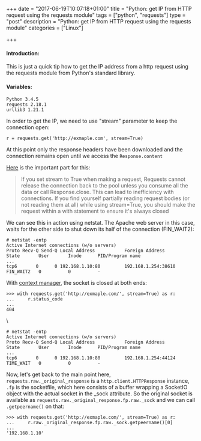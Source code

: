 +++
date = "2017-06-19T10:07:18+01:00"
title = "Python: get IP from HTTP request using the requests module"
tags = ["python", "requests"]
type = "post"
description = "Python: get IP from HTTP request using the requests module"
categories = ["Linux"]

+++
#### Introduction:

This is just a quick tip how to get the IP address from a http request using the requests module from Python's standard library.

#### Variables:

```
Python 3.4.5
requests 2.18.1
urllib3 1.21.1
```

In order to get the IP, we need to use "stream" parameter to keep the connection open:

```
r = requests.get('http://exmaple.com', stream=True)
```

At this point only the response headers have been downloaded and the connection remains open until we access the `Response.content`

[Here](http://docs.python-requests.org/en/master/user/advanced/#body-content-workflow "Requests") is the important part for this:

> If you set stream to True when making a request, Requests cannot release the connection back to the pool unless you consume all the data or call Response.close. This can lead to inefficiency with connections. If you find yourself partially reading request bodies (or not reading them at all) while using stream=True, you should make the request within a with statement to ensure it's always closed

We can see this in action using netstat. The Apache web server in this case, waits for the other side to shut down its half of the connection (FIN_WAIT2):

```
# netstat -entp
Active Internet connections (w/o servers)
Proto Recv-Q Send-Q Local Address           Foreign Address         State       User       Inode      PID/Program name    
...
tcp6       0      0 192.168.1.10:80         192.168.1.254:38610     FIN_WAIT2   0          0          -
```

With [context manager](https://docs.python.org/3.4/library/contextlib.html "contextlib"), the socket is closed at both ends:

```
>>> with requests.get('http://exmaple.com/', stream=True) as r:
...     r.status_code
... 
404
```

\

```
# netstat -entp
Active Internet connections (w/o servers)
Proto Recv-Q Send-Q Local Address           Foreign Address         State       User       Inode      PID/Program name    
...          
tcp6       0      0 192.168.1.10:80         192.168.1.254:44124     TIME_WAIT   0          0          -
```

Now, let's get back to the main point here, `requests.raw._original_response` is a `http.client.HTTPResponse` instance, `.fp` is the socketfile, which here consists of a buffer wrapping a SocketIO object with the actual socket in the _sock attribute. So the original socket is available as `requests.raw._original_response.fp.raw._sock` and we can call `.getpeername()` on that:

```
>>> with requests.get('http://exmaple.com/', stream=True) as r:
...     r.raw._original_response.fp.raw._sock.getpeername()[0]
... 
'192.168.1.10'
```
